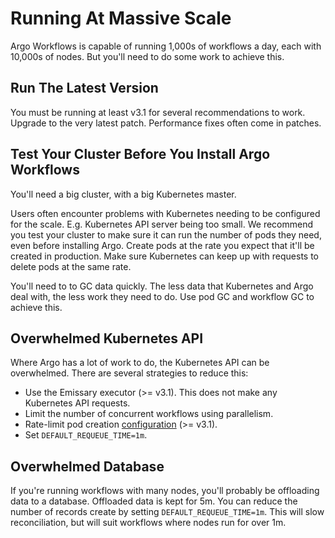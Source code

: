 # Running At Massive Scale

Argo Workflows is capable of running 1,000s of workflows a day, each with 10,000s of nodes. But you'll need to do some
work to achieve this.

## Run The Latest Version

You must be running at least v3.1 for several recommendations to work. Upgrade to the very latest patch. Performance
fixes often come in patches.

## Test Your Cluster Before You Install Argo Workflows

You'll need a big cluster, with a big Kubernetes master.

Users often encounter problems with Kubernetes needing to be configured for the scale. E.g. Kubernetes API server being
too small. We recommend you test your cluster to make sure it can run the number of pods they need, even before
installing Argo. Create pods at the rate you expect that it'll be created in production. Make sure Kubernetes can keep
up with requests to delete pods at the same rate.

You'll need to to GC data quickly. The less data that Kubernetes and Argo deal with, the less work they need to do. Use
pod GC and workflow GC to achieve this.

## Overwhelmed Kubernetes API

Where Argo has a lot of work to do, the Kubernetes API can be overwhelmed. There are several strategies to reduce this:

* Use the Emissary executor (>= v3.1). This does not make any Kubernetes API requests.
* Limit the number of concurrent workflows using parallelism.
* Rate-limit pod creation [configuration](workflow-controller-configmap.yaml) (>= v3.1).
* Set `DEFAULT_REQUEUE_TIME=1m`.

## Overwhelmed Database

If you're running workflows with many nodes, you'll probably be offloading data to a database. Offloaded data is kept
for 5m. You can reduce the number of records create by setting `DEFAULT_REQUEUE_TIME=1m`. This will slow reconciliation,
but will suit workflows where nodes run for over 1m.



